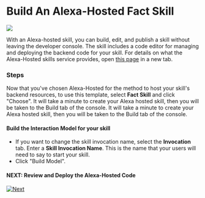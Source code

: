 # Build An Alexa-Hosted Fact Skill
<img src="https://m.media-amazon.com/images/G/01/mobile-apps/dex/alexa/alexa-skills-kit/tutorials/quiz-game/header._TTH_.png" />


With an Alexa-hosted skill, you can build, edit, and publish a skill without leaving the developer console.
The skill includes a code editor for managing and deploying the backend code for your skill.
For details on what the Alexa-Hosted skills service provides, open [this page](https://developer.amazon.com/docs/hosted-skills/build-a-skill-end-to-end-using-an-alexa-hosted-skill.html) in a new tab.

### Steps
Now that you've chosen Alexa-Hosted for the method to host your skill's backend resources, to use this template, select **Fact Skill** and click "Choose". It will take a minute to create your Alexa hosted skill, then you will be taken to the Build tab of the console. It will take a minute to create your Alexa hosted skill, then you will be taken to the Build tab of the console.


 #### Build the Interaction Model for your skill

- If you want to change the skill invocation name, select the **Invocation** tab. Enter a **Skill Invocation Name**. This is the name that your users will need to say to start your skill.
- Click "Build Model".


#### NEXT: Review and Deploy the Alexa-Hosted Code
[![Next](https://m.media-amazon.com/images/G/01/mobile-apps/dex/alexa/alexa-skills-kit/tutorials/general/buttons/next._TTH_.png)](./create-alexa-hosted-function.md)

